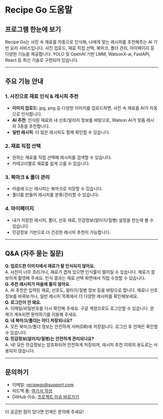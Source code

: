 # Recipe Go 도움말

## 프로그램 한눈에 보기

Recipe Go는 사진 속 재료를 자동으로 인식해, 나에게 맞는 레시피를 추천해주는 AI 기반 요리 서비스입니다. 사진 업로드, 재료 직접 선택, 북마크, 폴더 관리, 마이페이지 등 다양한 기능을 제공합니다. YOLO 및 OpenAI 기반 LMM, WatsonX-ai, FastAPI, React 등 최신 기술로 구현되어 있습니다.

---

## 주요 기능 안내

### 1. 사진으로 재료 인식 & 레시피 추천
- **이미지 업로드**: jpg, png 등 다양한 이미지를 업로드하면, 사진 속 재료를 AI가 자동으로 인식합니다.
- **AI 추천**: 인식된 재료와 내 선호/알러지 정보를 바탕으로, Watson AI가 맞춤 레시피 3종을 추천합니다.
- **일반 레시피**: 더 많은 레시피도 함께 확인할 수 있습니다.

### 2. 재료 직접 선택
- 원하는 재료를 직접 선택해 레시피를 검색할 수 있습니다.
- 카테고리별로 재료를 쉽게 고를 수 있습니다.

### 3. 북마크 & 폴더 관리
- 마음에 드는 레시피는 북마크로 저장할 수 있습니다.
- 폴더를 만들어 레시피를 분류/관리할 수 있습니다.

### 4. 마이페이지
- 내가 저장한 레시피, 폴더, 선호 재료, 민감정보(알러지/질병) 설정을 한눈에 볼 수 있습니다.
- 민감정보 기반으로 더 건강한 레시피 추천이 가능합니다.

---

## Q&A (자주 묻는 질문)

<div class="qna">
<strong>Q. 업로드한 이미지에서 재료가 잘 인식되지 않아요.</strong><br/>
A. 사진이 너무 흐리거나, 재료가 겹쳐 있으면 인식률이 떨어질 수 있습니다. 재료가 잘 보이게 촬영해 주세요. 인식 결과는 재료 선택 화면에서 직접 수정할 수 있습니다.
</div>

<div class="qna">
<strong>Q. 추천 레시피가 마음에 들지 않아요.</strong><br/>
A. AI 추천은 입력된 재료, 선호도, 알러지/질병 정보 등을 바탕으로 합니다. 재료나 선호 정보를 바꿔보거나, 일반 레시피 목록에서 더 다양한 레시피를 확인해보세요.
</div>

<div class="qna">
<strong>Q. 로그인이 안 돼요.</strong><br/>
A. 이메일/비밀번호를 다시 확인해 주세요. 구글 계정으로도 로그인할 수 있습니다. 문제가 계속되면 문의하기를 이용해 주세요.
</div>

<div class="qna">
<strong>Q. 내 북마크/폴더는 어디 저장되나요?</strong><br/>
A. 모든 북마크/폴더 정보는 안전하게 서버(DB)에 저장됩니다. 로그인 후 언제든 확인할 수 있습니다.
</div>

<div class="qna">
<strong>Q. 민감정보(알러지/질병)는 안전하게 관리되나요?</strong><br/>
A. 네! 모든 민감정보는 암호화되어 안전하게 저장되며, 레시피 추천 이외의 용도로는 사용되지 않습니다.
</div>

---

## 문의하기
- 이메일: recipego@support.com
- 피드백 폼: [여기서 작성](https://forms.gle/your-form-link)
- GitHub 이슈: [프로젝트 이슈 바로가기](https://github.com/your-recipego-repo/issues)

---

더 궁금한 점이 있다면 언제든 문의해 주세요!

